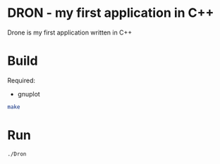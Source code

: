 
DRON - my first application in C++
==============================================

Drone is my first application written in C++

Build
=====

Required:

-   gnuplot


```bash
make 
```

Run
===

```bash 
./Dron
``` 


